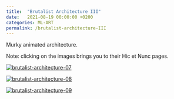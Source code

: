 ```yaml
---
title:  "Brutalist Architecture III"
date:   2021-08-19 00:00:00 +0200
categories: ML-ART
permalink: /brutalist-architecture-III
---
```


Murky animated architecture.

Note: clicking on the images brings you to their Hic et Nunc pages. 

[![brutalist-architecture-07](assets/brutalist-architecture-07.gif)](https://www.hicetnunc.xyz/objkt/215334 "VML/BRAR-03-01")

[![brutalist-architecture-08](assets/brutalist-architecture-08.gif)](https://www.hicetnunc.xyz/objkt/215337 "VML/BRAR-03-02")

[![brutalist-architecture-09](assets/brutalist-architecture-09.gif)](https://www.hicetnunc.xyz/objkt/215341 "VML/BRAR-03-03")